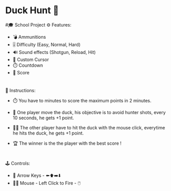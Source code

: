 # Duck Hunt 🦆

 #🎓 School Project
⚙️ Features:

- 💣 Ammunitions
- 🎚️ Difficulty (Easy, Normal, Hard)
- 🔊 Sound effects (Shotgun, Reload, Hit)
- 🔫 Custom Cursor
- ⏱️ Countdown
- 💯 Score

#
📜 Instructions:

- ⏱️ You have to minutes to score the maximum points in 2 minutes.

- 🦆 One player move the duck, his objective is to avoid hunter shots, every 10 seconds, he gets +1 point.
- 🧑‍🌾 The other player have to hit the duck with the mouse click, everytime he hits the duck, he gets +1 point.

- 🏆 The winner is the the player with the best score !

#
🕹️ Controls:

- 🦆 Arrow Keys - ⬅️⬆️➡️⬇️
- 🧑‍🌾 Mouse - Left Click to Fire - 🖱️ 
